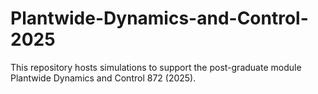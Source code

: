 # Plantwide-Dynamics-and-Control-2025
This repository hosts simulations to support the post-graduate module Plantwide Dynamics and Control 872 (2025).
